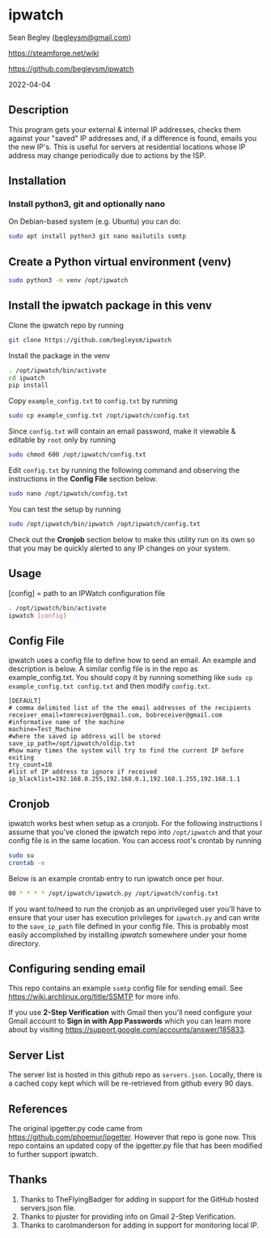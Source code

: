 # ipwatch

Sean Begley (begleysm@gmail.com)

https://steamforge.net/wiki

https://github.com/begleysm/ipwatch

2022-04-04

## Description
This program gets your external & internal IP addresses, checks them against
your "saved" IP addresses and, if a difference is found, emails you the new
IP's. This is useful for servers at residential locations whose IP address may
change periodically due to actions by the ISP.

## Installation

### Install python3, git and optionally nano

On Debian-based system (e.g. Ubuntu) you can do:

```bash
sudo apt install python3 git nano mailutils ssmtp
```

## Create a Python virtual environment (venv)

```bash
sudo python3 -m venv /opt/ipwatch
```

## Install the ipwatch package in this venv

Clone the ipwatch repo by running

```bash
git clone https://github.com/begleysm/ipwatch
```

Install the package in the venv

```bash
. /opt/ipwatch/bin/activate
cd ipwatch
pip install
```

Copy `example_config.txt` to `config.txt` by running
```bash
sudo cp example_config.txt /opt/ipwatch/config.txt
```
Since `config.txt` will contain an email password, make it viewable & editable by `root` only by running
```bash
sudo chmod 600 /opt/ipwatch/config.txt
```

Edit `config.txt` by running the following command and observing the
instructions in the **Config File** section below.

```bash
sudo nano /opt/ipwatch/config.txt
```

You can test the setup by running
```bash
sudo /opt/ipwatch/bin/ipwatch /opt/ipwatch/config.txt
```

Check out the **Cronjob** section below to make this utility run on its own so that you may be quickly alerted to any IP changes on your system.

## Usage

[config] = path to an IPWatch configuration file

```bash
. /opt/ipwatch/bin/activate
ipwatch [config]

```

## Config File
ipwatch uses a config file to define how to send an email.  An example and description is below.  A similar config file is in the repo as example_config.txt.  You should copy it by running something like `sudo cp example_config.txt config.txt` and then modify `config.txt`.

```dosini
[DEFAULT]
# comma delimited list of the the email addresses of the recipients
receiver_email=tomreceiver@gmail.com, bobreceiver@gmail.com
#informative name of the machine
machine=Test_Machine
#where the saved ip address will be stored
save_ip_path=/opt/ipwatch/oldip.txt
#how many times the system will try to find the current IP before exiting
try_count=10
#list of IP address to ignore if received
ip_blacklist=192.168.0.255,192.168.0.1,192.168.1.255,192.168.1.1
```

## Cronjob
ipwatch works best when setup as a cronjob.  For the following instructions I
assume that you've cloned the ipwatch repo into `/opt/ipwatch` and that your
config file is in the same location.  You can access root's crontab by running

```bash
sudo su
crontab -e
```
Below is an example crontab entry to run ipwatch once per hour.

```bash
00 * * * * /opt/ipwatch/ipwatch.py /opt/ipwatch/config.txt
```

If you want to/need to run the cronjob as an unprivileged user you'll have to
ensure that your user has execution privileges for `ipwatch.py` and can write to
the `save_ip_path` file defined in your config file.  This is probably most
easily accomplished by installing *ipwatch* somewhere under your home directory.

## Configuring sending email

This repo contains an example `ssmtp` config file for sending email. See https://wiki.archlinux.org/title/SSMTP for more info.

If you use **2-Step Verification** with Gmail then you'll need configure your Gmail account to **Sign in with App Passwords** which you can learn more about by visiting https://support.google.com/accounts/answer/185833.


## Server List
The server list is hosted in this github repo as `servers.json`.  Locally, there
is a cached copy kept which will be re-retrieved from github every 90 days.

## References
The original ipgetter.py code came from https://github.com/phoemur/ipgetter.
However that repo is gone now.  This repo contains an updated copy of the
ipgetter.py file that has been modified to further support ipwatch.

## Thanks
1. Thanks to TheFlyingBadger for adding in support for the GitHub hosted servers.json file.
2. Thanks to pjuster for providing info on Gmail 2-Step Verification.
3. Thanks to carolmanderson for adding in support for monitoring local IP.

